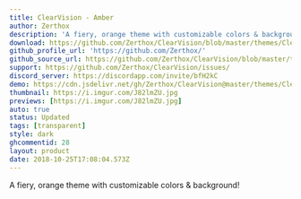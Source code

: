 ```yaml
---
title: ClearVision - Amber
author: Zerthox
description: 'A fiery, orange theme with customizable colors & background!'
download: https://github.com/Zerthox/ClearVision/blob/master/themes/ClearVision_Amber.theme.css
github_profile_url: 'https://github.com/Zerthox/'
github_source_url: https://github.com/Zerthox/ClearVision/blob/master/themes/ClearVision_Amber.theme.css
support: https://github.com/Zerthox/ClearVision/issues/
discord_server: https://discordapp.com/invite/bfH2kC
demo: https://cdn.jsdelivr.net/gh/Zerthox/ClearVision@master/themes/ClearVision_Amber.theme.css
thumbnail: https://i.imgur.com/J82lmZU.jpg
previews: [https://i.imgur.com/J82lmZU.jpg]
auto: true
status: Updated
tags: [transparent]
style: dark
ghcommentid: 28
layout: product
date: 2018-10-25T17:08:04.573Z
---
```

A fiery, orange theme with customizable colors & background!